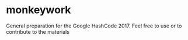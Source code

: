 # monkeywork
General preparation for the Google HashCode 2017. Feel free to use or to contribute to the materials
